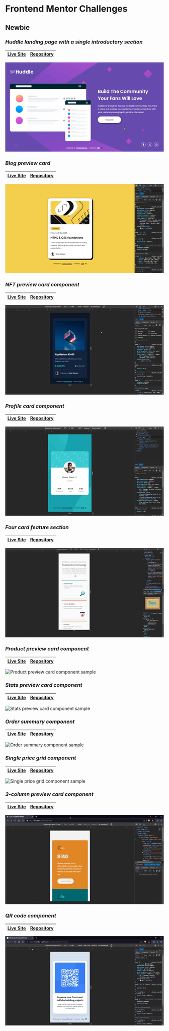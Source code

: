 # Frontend Mentor Challenges

## Newbie

### *Huddle landing page with a single introductory section*

| [Live Site](https://mendez-v.github.io/huddle-introductory-section/) | [Repository](https://github.com/mendez-v/huddle-introductory-section) |
| --- | ---|

![Huddle landing page with a single introductory section sample](https://raw.githubusercontent.com/mendez-v/huddle-introductory-section/main/assets/video/sample.gif)

### *Blog preview card*

| [Live Site](https://mendez-v.github.io/blog-preview-card/) | [Repository](https://github.com/mendez-v/blog-preview-card) |
| --- | ---|

![Blog preview card sample](https://raw.githubusercontent.com/mendez-v/blog-preview-card/main/assets/video/sample.gif)

### *NFT preview card component*

| [Live Site](https://mendez-v.github.io/nft-preview-card/) | [Repository](https://github.com/mendez-v/nft-preview-card) |
| --- | ---|

![NFT preview card component sample](https://raw.githubusercontent.com/mendez-v/nft-preview-card/main/assets/video/sample.gif)

### *Profile card component*

| [Live Site](https://mendez-v.github.io/profile-card-component/) | [Repository](https://github.com/mendez-v/profile-card-component) |
| --- | ---|

![Profile card component sample](https://raw.githubusercontent.com/mendez-v/profile-card-component/main/assets/video/sample.gif)

### *Four card feature section*

| [Live Site](https://mendez-v.github.io/four-card-feature/) | [Repository](https://github.com/mendez-v/four-card-feature) |
| --- | ---|

![Four card feature section sample](https://raw.githubusercontent.com/mendez-v/four-card-feature/main/assets/video/sample.gif)

### *Product preview card component*

| [Live Site](https://mendez-v.github.io/product-preview-card/) | [Repository](https://github.com/mendez-v/product-preview-card) |
| --- | ---|

![Product preview card component sample](https://raw.githubusercontent.com/mendez-v/product-preview-card/main/assets/video/sample.gif)

### *Stats preview card component*

| [Live Site](https://mendez-v.github.io/stats-preview-card/) | [Repository](https://github.com/mendez-v/stats-preview-card) |
| --- | ---|

![Stats preview card component sample](https://raw.githubusercontent.com/mendez-v/stats-preview-card/main/assets/vid/preview.gif)

### *Order summary component*

| [Live Site](https://mendez-v.github.io/order-summary-component/) | [Repository](https://github.com/mendez-v/order-summary-component) |
| --- | ---|

![Order summary component sample](https://raw.githubusercontent.com/mendez-v/order-summary-component/main/assets/vid/preview.gif)

### *Single price grid component*

| [Live Site](https://mendez-v.github.io/single-price-component/) | [Repository](https://github.com/mendez-v/single-price-component) |
| --- | ---|

![Single price grid component sample](https://raw.githubusercontent.com/mendez-v/single-price-component/main/assets/vid/preview.gif)

### *3-column preview card component*

| [Live Site](https://mendez-v.github.io/3-column-preview-card/) | [Repository](https://github.com/mendez-v/3-column-preview-card) |
| --- | ---|

![3-column preview card component sample](https://raw.githubusercontent.com/mendez-v/3-column-preview-card/main/assets/vid/preview.gif)

### *QR code component*

| [Live Site](https://mendez-v.github.io/qr-code-component-main/) | [Repository](https://github.com/mendez-v/qr-code-component-main) |
| --- | ---|

![QR code component sample](https://raw.githubusercontent.com/mendez-v/qr-code-component-main/main/assets/vid/preview.gif)
